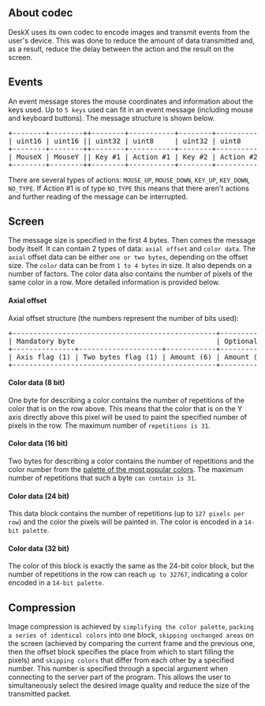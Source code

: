 
## About codec
DeskX uses its own codec to encode images and transmit events from the user's device. This was done to reduce the amount of data transmitted and, as a result, reduce the delay between the action and the result on the screen.

## Events
An event message stores the mouse coordinates and information about the keys used. Up to `5 keys` used can fit in an event message (including mouse and keyboard buttons). The message structure is shown below.
<pre>
+--------+--------++--------+-----------+--------+-----------+-----+
| uint16 | uint16 || uint32 | uint8     | uint32 | uint8     |     |
+--------+--------++--------+-----------+--------+-----------+ ... |
| MouseX | MouseY || Key #1 | Action #1 | Key #2 | Action #2 |     |
+--------+--------++--------+-----------+--------+-----------+-----+
</pre>
There are several types of actions: `MOUSE_UP`, `MOUSE_DOWN`, `KEY_UP`, `KEY_DOWN`, `NO_TYPE`. If Action #1 is of type `NO_TYPE` this means that there aren't actions and further reading of the message can be interrupted.

## Screen
The message size is specified in the first 4 bytes. Then comes the message body itself. It can contain 2 types of data: `axial offset` and `color data`. The `axial` offset data can be either `one or two bytes`, depending on the offset size. The `color` data can be from `1 to 4 bytes` in size. It also depends on a number of factors. The color data also contains the number of pixels of the same color in a row. More detailed information is provided below. 

#### Axial offset
Axial offset structure (the numbers represent the number of bits used):
<pre>
+-------------------------------------------------+---------------+
| Mandatory byte                                  | Optional part |
+---------------+--------------------+------------+---------------+
| Axis flag (1) | Two bytes flag (1) | Amount (6) | Amount (8)    |
+-------------------------------------------------+---------------+
</pre>

#### Color data (8 bit)
One byte for describing a color contains the number of repetitions of the color that is on the row above. This means that the color that is on the Y axis directly above this pixel will be used to paint the specified number of pixels in the row. The maximum number of `repetitions is 31`.

#### Color data (16 bit)
Two bytes for describing a color contains the number of repetitions and the color number from the [palette of the most popular colors](/src/codec/palette.hpp). The maximum number of repetitions that such a byte `can contain is 31`.

#### Color data (24 bit)
This data block contains the number of repetitions (up to `127 pixels per row`) and the color the pixels will be painted in. The color is encoded in a `14-bit palette`.

#### Color data (32 bit)
The color of this block is exactly the same as the 24-bit color block, but the number of repetitions in the row can reach `up to 32767`, indicating a color encoded in a `14-bit palette`.

## Compression
Image compression is achieved by `simplifying the color palette`, `packing a series of identical colors` into one block, `skipping unchanged areas` on the screen (achieved by comparing the current frame and the previous one, then the offset block specifies the place from which to start filling the pixels) and `skipping colors` that differ from each other by a specified number. This number is specified through a special argument when connecting to the server part of the program. This allows the user to simultaneously select the desired image quality and reduce the size of the transmitted packet.
